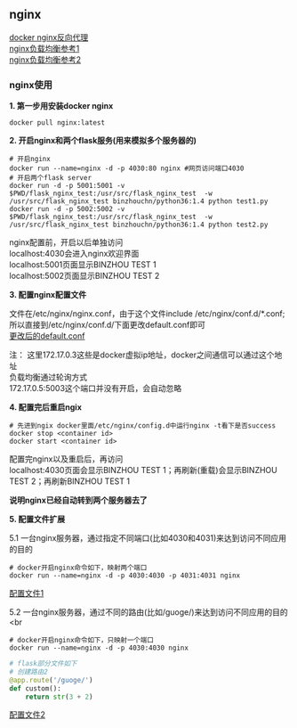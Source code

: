 ## nginx

[docker nginx反向代理](https://www.cnblogs.com/dotnet261010/p/12596185.html)<br>
[nginx负载均衡参考1](https://www.jianshu.com/p/4c250c1cd6cd)<br>
[nginx负载均衡参考2](https://www.cnblogs.com/diantong/p/11208508.html)<br>

### nginx使用

**1. 第一步用安装docker nginx**

```shell
docker pull nginx:latest
```

**2. 开启nginx和两个flask服务(用来模拟多个服务器的)**

```shell
# 开启nginx
docker run --name=nginx -d -p 4030:80 nginx #网页访问端口4030
# 开启两个flask server
docker run -d -p 5001:5001 -v $PWD/flask_nginx_test:/usr/src/flask_nginx_test  -w /usr/src/flask_nginx_test binzhouchn/python36:1.4 python test1.py
docker run -d -p 5002:5002 -v $PWD/flask_nginx_test:/usr/src/flask_nginx_test  -w /usr/src/flask_nginx_test binzhouchn/python36:1.4 python test2.py
```

nginx配置前，开启以后单独访问<br>
localhost:4030会进入nginx欢迎界面<br>
localhost:5001页面显示BINZHOU TEST 1<br>
localhost:5002页面显示BINZHOU TEST 2<br>

**3. 配置nginx配置文件**

文件在/etc/nginx/nginx.conf，由于这个文件include /etc/nginx/conf.d/*.conf;所以直接到/etc/nginx/conf.d/下面更改default.conf即可<br>
[更改后的default.conf](default.conf)

注：
这里172.17.0.3这些是docker虚拟ip地址，docker之间通信可以通过这个地址 <br>
负载均衡通过轮询方式 <br>
172.17.0.5:5003这个端口并没有开启，会自动忽略 <br>

**4. 配置完后重启ngix**

```shell
# 先进到ngix docker里面/etc/nginx/config.d中运行nginx -t看下是否success
docker stop <container id>
docker start <container id>
```

配置完nginx以及重启后，再访问<br>
localhost:4030页面会显示BINZHOU TEST 1；再刷新(重载)会显示BINZHOU TEST 2；再刷新BINZHOU TEST 1

**说明nginx已经自动转到两个服务器去了**<br>

**5. 配置文件扩展**

5.1 一台nginx服务器，通过指定不同端口(比如4030和4031)来达到访问不同应用的目的<br>
```shell
# docker开启nginx命令如下，映射两个端口
docker run --name=nginx -d -p 4030:4030 -p 4031:4031 nginx
```
[配置文件1](default1.conf)

5.2 一台nginx服务器，通过不同的路由(比如/guoge/)来达到访问不同应用的目的<br
```shell
# docker开启nginx命令如下，只映射一个端口
docker run --name=nginx -d -p 4030:4030 nginx
```
```python
# flask部分文件如下
# 创建路由2
@app.route('/guoge/')
def custom():
    return str(3 + 2)
```
[配置文件2](default2.conf)